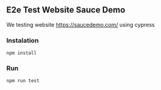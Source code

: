 ## E2e Test Website Sauce Demo
We testing website https://saucedemo.com/ using cypress

### Instalation

`npm install`

### Run

`npm run test`